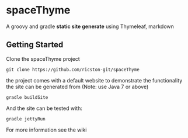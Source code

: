 spaceThyme
==========

A groovy and gradle **static site generate** using Thymeleaf, markdown 

## Getting Started 
Clone the spaceThyme project

```git clone https://github.com/ricston-git/spaceThyme```
    
the project comes with a default website to demonstrate the functionality 
the site can be generated from (Note: use Java 7 or above)

```gradle buildSite```
    
And the site can be tested with:

```gradle jettyRun```
    
For more information see the wiki 
    
